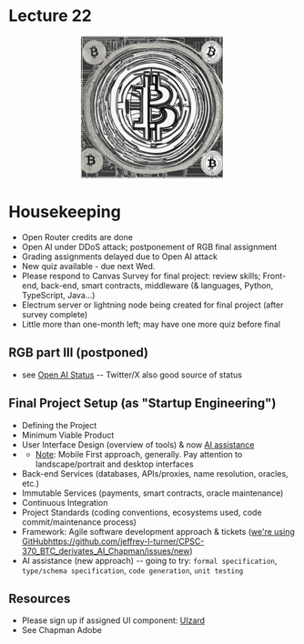# Lecture 22

<div align="center">
  <img src="./bitcoin_light.png" width="250" height="250" />
</div>

# Housekeeping

- Open Router credits are done
- Open AI under DDoS attack; postponement of RGB final assignment
- Grading assignments delayed due to Open AI attack
- New quiz available - due next Wed.
- Please respond to Canvas Survey for final project: review skills; Front-end, back-end, smart contracts, middleware (& languages, Python, TypeScript, Java...)
- Electrum server or lightning node being created for final project (after survey complete)
- Little more than one-month left; may have one more quiz before final

## RGB part III (postponed)

* see [Open AI Status](https://status.openai.com/) -- Twitter/X also good source of status

## Final Project Setup (as "Startup Engineering")

- Defining the Project
- Minimum Viable Product
- User Interface Design (overview of tools) & now [AI assistance](https://app.uizard.io/)
- * [Note](https://www.interaction-design.org/literature/topics/mobile-first): Mobile First approach, generally. Pay attention to landscape/portrait and desktop interfaces
- Back-end Services (databases, APIs/proxies, name resolution, oracles, etc.)
- Immutable Services (payments, smart contracts, oracle maintenance)
- Continuous Integration
- Project Standards (coding conventions, ecosystems used, code commit/maintenance process)
- Framework: Agile software development approach & tickets ([we're using GitHub]()https://github.com/jeffrey-l-turner/CPSC-370_BTC_derivates_AI_Chapman/issues/new)
- AI assistance (new approach) -- going to try: `formal specification`, `type/schema specification`, `code generation`, `unit testing`


## Resources

* Please sign up if assigned UI component: [UIzard](https://uizard.io)
* See Chapman Adobe
